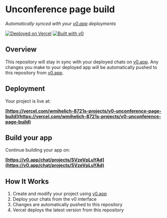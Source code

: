 # Unconference page build

*Automatically synced with your [v0.app](https://v0.app) deployments*

[![Deployed on Vercel](https://img.shields.io/badge/Deployed%20on-Vercel-black?style=for-the-badge&logo=vercel)](https://vercel.com/wmihelich-8721s-projects/v0-unconference-page-build)
[![Built with v0](https://img.shields.io/badge/Built%20with-v0.app-black?style=for-the-badge)](https://v0.app/chat/projects/SVzeVpLuYAd)

## Overview

This repository will stay in sync with your deployed chats on [v0.app](https://v0.app).
Any changes you make to your deployed app will be automatically pushed to this repository from [v0.app](https://v0.app).

## Deployment

Your project is live at:

**[https://vercel.com/wmihelich-8721s-projects/v0-unconference-page-build](https://vercel.com/wmihelich-8721s-projects/v0-unconference-page-build)**

## Build your app

Continue building your app on:

**[https://v0.app/chat/projects/SVzeVpLuYAd](https://v0.app/chat/projects/SVzeVpLuYAd)**

## How It Works

1. Create and modify your project using [v0.app](https://v0.app)
2. Deploy your chats from the v0 interface
3. Changes are automatically pushed to this repository
4. Vercel deploys the latest version from this repository